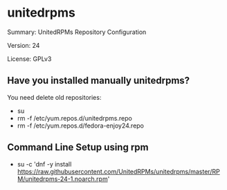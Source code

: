 #           unitedrpms
 
Summary:        UnitedRPMs Repository Configuration
 
Version:        24
 
License:        GPLv3



## Have you installed manually unitedrpms?

You need delete old repositories:

* su
* rm -f /etc/yum.repos.d/unitedrpms.repo
* rm -f /etc/yum.repos.d/fedora-enjoy24.repo


## Command Line Setup using rpm

* su -c 'dnf -y install https://raw.githubusercontent.com/UnitedRPMs/unitedrpms/master/RPM/unitedrpms-24-1.noarch.rpm'



 
